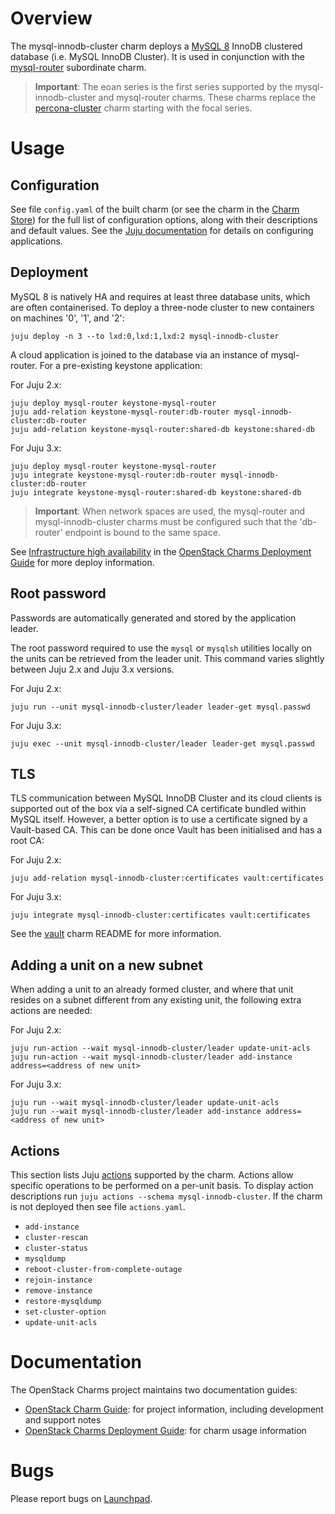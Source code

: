 # Overview

The mysql-innodb-cluster charm deploys a [MySQL 8][upstream-mysql8] InnoDB
clustered database (i.e. MySQL InnoDB Cluster). It is used in conjunction with
the [mysql-router][mysql-router-charm] subordinate charm.

> **Important**: The eoan series is the first series supported by the
  mysql-innodb-cluster and mysql-router charms. These charms replace the
  [percona-cluster][percona-cluster-charm] charm starting with the focal
  series.

# Usage

## Configuration

See file `config.yaml` of the built charm (or see the charm in the [Charm
Store][mysql-innodb-cluster-charm]) for the full list of configuration options,
along with their descriptions and default values. See the [Juju
documentation][juju-docs-config-apps] for details on configuring applications.

## Deployment

MySQL 8 is natively HA and requires at least three database units, which are
often containerised. To deploy a three-node cluster to new containers on
machines '0', '1', and '2':

    juju deploy -n 3 --to lxd:0,lxd:1,lxd:2 mysql-innodb-cluster

A cloud application is joined to the database via an instance of mysql-router.
For a pre-existing keystone application:

For Juju 2.x:

    juju deploy mysql-router keystone-mysql-router
    juju add-relation keystone-mysql-router:db-router mysql-innodb-cluster:db-router
    juju add-relation keystone-mysql-router:shared-db keystone:shared-db

For Juju 3.x:

    juju deploy mysql-router keystone-mysql-router
    juju integrate keystone-mysql-router:db-router mysql-innodb-cluster:db-router
    juju integrate keystone-mysql-router:shared-db keystone:shared-db

> **Important**: When network spaces are used, the mysql-router and
  mysql-innodb-cluster charms must be configured such that the 'db-router'
  endpoint is bound to the same space.

See [Infrastructure high availability][cdg-app-ha-mysql8] in the [OpenStack
Charms Deployment Guide][cdg] for more deploy information.

## Root password

Passwords are automatically generated and stored by the application leader.

The root password required to use the `mysql` or `mysqlsh` utilities locally on the
units can be retrieved from the leader unit. This command varies slightly between
Juju 2.x and Juju 3.x versions.

For Juju 2.x:

    juju run --unit mysql-innodb-cluster/leader leader-get mysql.passwd

For Juju 3.x:

    juju exec --unit mysql-innodb-cluster/leader leader-get mysql.passwd

## TLS

TLS communication between MySQL InnoDB Cluster and its cloud clients is
supported out of the box via a self-signed CA certificate bundled within MySQL
itself. However, a better option is to use a certificate signed by a
Vault-based CA. This can be done once Vault has been initialised and has a root
CA:

For Juju 2.x:

    juju add-relation mysql-innodb-cluster:certificates vault:certificates

For Juju 3.x:

    juju integrate mysql-innodb-cluster:certificates vault:certificates

See the [vault][vault-charm-readme] charm README for more information.

## Adding a unit on a new subnet

When adding a unit to an already formed cluster, and where that unit resides on
a subnet different from any existing unit, the following extra actions are
needed:

For Juju 2.x:

    juju run-action --wait mysql-innodb-cluster/leader update-unit-acls
    juju run-action --wait mysql-innodb-cluster/leader add-instance address=<address of new unit>

For Juju 3.x:

    juju run --wait mysql-innodb-cluster/leader update-unit-acls
    juju run --wait mysql-innodb-cluster/leader add-instance address=<address of new unit>

## Actions

This section lists Juju [actions][juju-docs-actions] supported by the charm.
Actions allow specific operations to be performed on a per-unit basis. To
display action descriptions run `juju actions --schema mysql-innodb-cluster`.
If the charm is not deployed then see file `actions.yaml`.

* `add-instance`
* `cluster-rescan`
* `cluster-status`
* `mysqldump`
* `reboot-cluster-from-complete-outage`
* `rejoin-instance`
* `remove-instance`
* `restore-mysqldump`
* `set-cluster-option`
* `update-unit-acls`

# Documentation

The OpenStack Charms project maintains two documentation guides:

* [OpenStack Charm Guide][cg]: for project information, including development
  and support notes
* [OpenStack Charms Deployment Guide][cdg]: for charm usage information

# Bugs

Please report bugs on [Launchpad][lp-bugs-charm-mysql-innodb-cluster].

<!-- LINKS -->

[cg]: https://docs.openstack.org/charm-guide
[cdg]: https://docs.openstack.org/project-deploy-guide/charm-deployment-guide
[lp-bugs-charm-mysql-innodb-cluster]: https://bugs.launchpad.net/charm-mysql-innodb-cluster/+filebug
[juju-docs-actions]: https://jaas.ai/docs/actions
[percona-cluster-charm]: https://jaas.ai/percona-cluster
[mysql-innodb-cluster-charm]: https://jaas.ai/mysql-innodb-cluster
[mysql-router-charm]: https://jaas.ai/mysql-router
[vault-charm-readme]: https://opendev.org/openstack/charm-vault/src/branch/master/src/README.md
[upstream-mysql8]: https://dev.mysql.com/doc/refman/8.0/en/mysql-innodb-cluster-userguide.html
[cdg-app-ha-mysql8]: https://docs.openstack.org/project-deploy-guide/charm-deployment-guide/latest/app-ha.html#mysql-8
[juju-docs-config-apps]: https://juju.is/docs/configuring-applications
